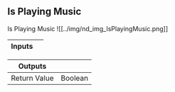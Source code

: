 ## Is Playing Music
Is Playing Music
![[../img/nd_img_IsPlayingMusic.png]]

|Inputs||
|--|--|

|Outputs||
|--|--|
| Return Value | Boolean |

